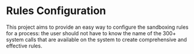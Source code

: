 # Rules Configuration

This project aims to provide an easy way to configure the sandboxing rules for a process: the user should not have to know the name of the 300+ system calls that are available on the system to create comprehensive and effective rules.

